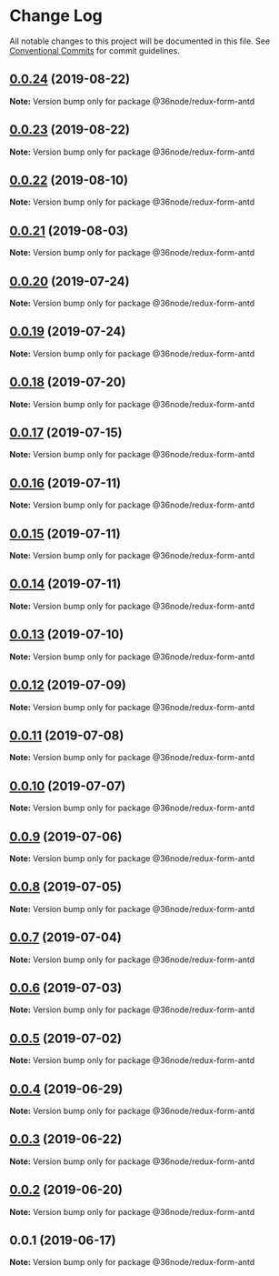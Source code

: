 # Change Log

All notable changes to this project will be documented in this file.
See [Conventional Commits](https://conventionalcommits.org) for commit guidelines.

## [0.0.24](https://github.com/36node/sketch/compare/@36node/redux-form-antd@0.0.23...@36node/redux-form-antd@0.0.24) (2019-08-22)

**Note:** Version bump only for package @36node/redux-form-antd





## [0.0.23](https://github.com/36node/sketch/compare/@36node/redux-form-antd@0.0.22...@36node/redux-form-antd@0.0.23) (2019-08-22)

**Note:** Version bump only for package @36node/redux-form-antd





## [0.0.22](https://github.com/36node/sketch/compare/@36node/redux-form-antd@0.0.21...@36node/redux-form-antd@0.0.22) (2019-08-10)

**Note:** Version bump only for package @36node/redux-form-antd





## [0.0.21](https://github.com/36node/sketch/compare/@36node/redux-form-antd@0.0.20...@36node/redux-form-antd@0.0.21) (2019-08-03)

**Note:** Version bump only for package @36node/redux-form-antd





## [0.0.20](https://github.com/36node/sketch/compare/@36node/redux-form-antd@0.0.19...@36node/redux-form-antd@0.0.20) (2019-07-24)

**Note:** Version bump only for package @36node/redux-form-antd





## [0.0.19](https://github.com/36node/sketch/compare/@36node/redux-form-antd@0.0.18...@36node/redux-form-antd@0.0.19) (2019-07-24)

**Note:** Version bump only for package @36node/redux-form-antd





## [0.0.18](https://github.com/36node/sketch/compare/@36node/redux-form-antd@0.0.17...@36node/redux-form-antd@0.0.18) (2019-07-20)

**Note:** Version bump only for package @36node/redux-form-antd





## [0.0.17](https://github.com/36node/sketch/compare/@36node/redux-form-antd@0.0.16...@36node/redux-form-antd@0.0.17) (2019-07-15)

**Note:** Version bump only for package @36node/redux-form-antd





## [0.0.16](https://github.com/36node/sketch/compare/@36node/redux-form-antd@0.0.15...@36node/redux-form-antd@0.0.16) (2019-07-11)

**Note:** Version bump only for package @36node/redux-form-antd





## [0.0.15](https://github.com/36node/sketch/compare/@36node/redux-form-antd@0.0.14...@36node/redux-form-antd@0.0.15) (2019-07-11)

**Note:** Version bump only for package @36node/redux-form-antd





## [0.0.14](https://github.com/36node/sketch/compare/@36node/redux-form-antd@0.0.13...@36node/redux-form-antd@0.0.14) (2019-07-11)

**Note:** Version bump only for package @36node/redux-form-antd





## [0.0.13](https://github.com/36node/sketch/compare/@36node/redux-form-antd@0.0.12...@36node/redux-form-antd@0.0.13) (2019-07-10)

**Note:** Version bump only for package @36node/redux-form-antd





## [0.0.12](https://github.com/36node/sketch/compare/@36node/redux-form-antd@0.0.11...@36node/redux-form-antd@0.0.12) (2019-07-09)

**Note:** Version bump only for package @36node/redux-form-antd





## [0.0.11](https://github.com/36node/sketch/compare/@36node/redux-form-antd@0.0.10...@36node/redux-form-antd@0.0.11) (2019-07-08)

**Note:** Version bump only for package @36node/redux-form-antd





## [0.0.10](https://github.com/36node/sketch/compare/@36node/redux-form-antd@0.0.9...@36node/redux-form-antd@0.0.10) (2019-07-07)

**Note:** Version bump only for package @36node/redux-form-antd





## [0.0.9](https://github.com/36node/sketch/compare/@36node/redux-form-antd@0.0.8...@36node/redux-form-antd@0.0.9) (2019-07-06)

**Note:** Version bump only for package @36node/redux-form-antd





## [0.0.8](https://github.com/36node/sketch/compare/@36node/redux-form-antd@0.0.7...@36node/redux-form-antd@0.0.8) (2019-07-05)

**Note:** Version bump only for package @36node/redux-form-antd





## [0.0.7](https://github.com/36node/sketch/compare/@36node/redux-form-antd@0.0.6...@36node/redux-form-antd@0.0.7) (2019-07-04)

**Note:** Version bump only for package @36node/redux-form-antd





## [0.0.6](https://github.com/36node/sketch/compare/@36node/redux-form-antd@0.0.5...@36node/redux-form-antd@0.0.6) (2019-07-03)

**Note:** Version bump only for package @36node/redux-form-antd





## [0.0.5](https://github.com/36node/sketch/compare/@36node/redux-form-antd@0.0.4...@36node/redux-form-antd@0.0.5) (2019-07-02)

**Note:** Version bump only for package @36node/redux-form-antd





## [0.0.4](https://github.com/36node/sketch/compare/@36node/redux-form-antd@0.0.3...@36node/redux-form-antd@0.0.4) (2019-06-29)

**Note:** Version bump only for package @36node/redux-form-antd





## [0.0.3](https://github.com/36node/sketch/compare/@36node/redux-form-antd@0.0.2...@36node/redux-form-antd@0.0.3) (2019-06-22)

**Note:** Version bump only for package @36node/redux-form-antd





## [0.0.2](https://github.com/36node/sketch/compare/@36node/redux-form-antd@0.0.1...@36node/redux-form-antd@0.0.2) (2019-06-20)

**Note:** Version bump only for package @36node/redux-form-antd





## 0.0.1 (2019-06-17)

**Note:** Version bump only for package @36node/redux-form-antd
